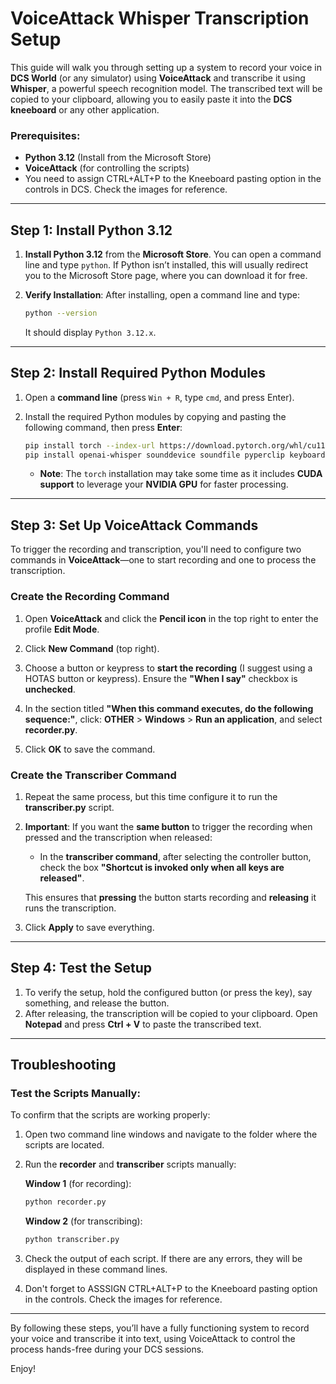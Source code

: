 # VoiceAttack Whisper Transcription Setup

This guide will walk you through setting up a system to record your voice in **DCS World** (or any simulator) using **VoiceAttack** and transcribe it using **Whisper**, a powerful speech recognition model. The transcribed text will be copied to your clipboard, allowing you to easily paste it into the **DCS kneeboard** or any other application.

### Prerequisites:
- **Python 3.12** (Install from the Microsoft Store)
- **VoiceAttack** (for controlling the scripts)
- You need to assign CTRL+ALT+P to the Kneeboard pasting option in the controls in DCS. Check the images for reference.

---

## Step 1: Install Python 3.12

1. **Install Python 3.12** from the **Microsoft Store**. You can open a command line and type `python`. If Python isn’t installed, this will usually redirect you to the Microsoft Store page, where you can download it for free.
   
2. **Verify Installation**: After installing, open a command line and type:
   ```bash
   python --version
   ```
   It should display `Python 3.12.x`.

---

## Step 2: Install Required Python Modules

1. Open a **command line** (press `Win + R`, type `cmd`, and press Enter).

2. Install the required Python modules by copying and pasting the following command, then press **Enter**:
   ```bash
   pip install torch --index-url https://download.pytorch.org/whl/cu118
   pip install openai-whisper sounddevice soundfile pyperclip keyboard wcwidth
   ```
   - **Note**: The `torch` installation may take some time as it includes **CUDA support** to leverage your **NVIDIA GPU** for faster processing.

---

## Step 3: Set Up VoiceAttack Commands

To trigger the recording and transcription, you'll need to configure two commands in **VoiceAttack**—one to start recording and one to process the transcription.

### Create the Recording Command

1. Open **VoiceAttack** and click the **Pencil icon** in the top right to enter the profile **Edit Mode**.

2. Click **New Command** (top right).

3. Choose a button or keypress to **start the recording** (I suggest using a HOTAS button or keypress). Ensure the **"When I say"** checkbox is **unchecked**.

4. In the section titled **"When this command executes, do the following sequence:"**, click:
   **OTHER** > **Windows** > **Run an application**, and select **recorder.py**.

5. Click **OK** to save the command.

### Create the Transcriber Command

1. Repeat the same process, but this time configure it to run the **transcriber.py** script.

2. **Important**: If you want the **same button** to trigger the recording when pressed and the transcription when released:
   - In the **transcriber command**, after selecting the controller button, check the box **"Shortcut is invoked only when all keys are released"**.
   
   This ensures that **pressing** the button starts recording and **releasing** it runs the transcription.

3. Click **Apply** to save everything.

---

## Step 4: Test the Setup

1. To verify the setup, hold the configured button (or press the key), say something, and release the button.
2. After releasing, the transcription will be copied to your clipboard. Open **Notepad** and press **Ctrl + V** to paste the transcribed text.

---

## Troubleshooting

### Test the Scripts Manually:

To confirm that the scripts are working properly:

1. Open two command line windows and navigate to the folder where the scripts are located.

2. Run the **recorder** and **transcriber** scripts manually:

   **Window 1** (for recording):
   ```bash
   python recorder.py
   ```

   **Window 2** (for transcribing):
   ```bash
   python transcriber.py
   ```

3. Check the output of each script. If there are any errors, they will be displayed in these command lines.

4. Don't forget to ASSSIGN CTRL+ALT+P to the Kneeboard pasting option in the controls. Check the images for reference.

---

By following these steps, you’ll have a fully functioning system to record your voice and transcribe it into text, using VoiceAttack to control the process hands-free during your DCS sessions.

Enjoy!
